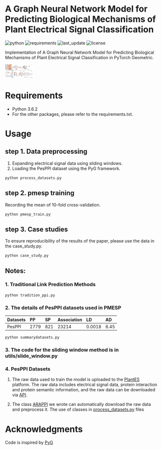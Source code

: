 # A Graph Neural Network Model for Predicting Biological Mechanisms of Plant Electrical Signal Classification
![python](https://img.shields.io/badge/Python%20tested-3.9.x%20%7C%203.8.x%20%7C%203.7.x%20-blue)
![requirements](https://img.shields.io/badge/requirements-up%20to%20date-brightgreen)
![last_update](https://img.shields.io/badge/last%20update-March%2020%2C%202022-yellowgreen)
![license](https://img.shields.io/github/license/squarefaceyao/CAU-No.455-Lab)


Implementation of A Graph Neural Network Model for Predicting Biological Mechanisms of Plant Electrical Signal Classification in PyTorch Geometric.



<div>
<img width=18% src="./images/Fig. 1.png"/>
</div>


# Requirements

  * Python 3.6.2
  * For the other packages, please refer to the requirements.txt.

# Usage

## step 1.  Data preprocessing  
1. Expanding electrical signal data using sliding windows.  
2. Loading the PesPPI dataset using the PyG framework.

```py
python process_datasets.py
```
## step 2.  pmesp training
Recording the mean of 10-fold cross-validation.

```py
python pmesp_train.py
```
## step 3.  Case studies
To ensure reproducibility of the results of the paper, please use the data in the case_study.py.

```py
python case_study.py
```

## Notes:
### 1. Traditional Link Prediction Methods

```py
python tradition_ppi.py
```

### 2. The details of PesPPI datasets used in PMESP

| Datasets | PP   | SP   | Association | LD     | AD   |
| :------- | :--- | :--- | :---------- | :----- | :--- |
| PesPPI   | 2779 | 821  | 23214       | 0.0018 | 6.45 |

```py
python summarydatasets.py
```

### 3. The code for the sliding window method is in utils/slide_window.py

### 4. PesPPI Datasets

1. The raw data used to train the model is uploaded to the [PlantES](http://www.plantes.cn/) platform. The raw data includes electrical signal data, protein interaction and protein semantic information, and the raw data can be downloaded via [API](http://39.100.142.42:8080/dataset/29/zip?name=ara-protein).  

2. The class [ARAPPI](utils/Arappi.py) we wrote can automatically download the raw data and preprocess it. The use of classes in [process_datasets.py](process_datasets.py) files




# Acknowledgments
Code is inspired by [PyG](https://github.com/pyg-team/pytorch_geometric)


